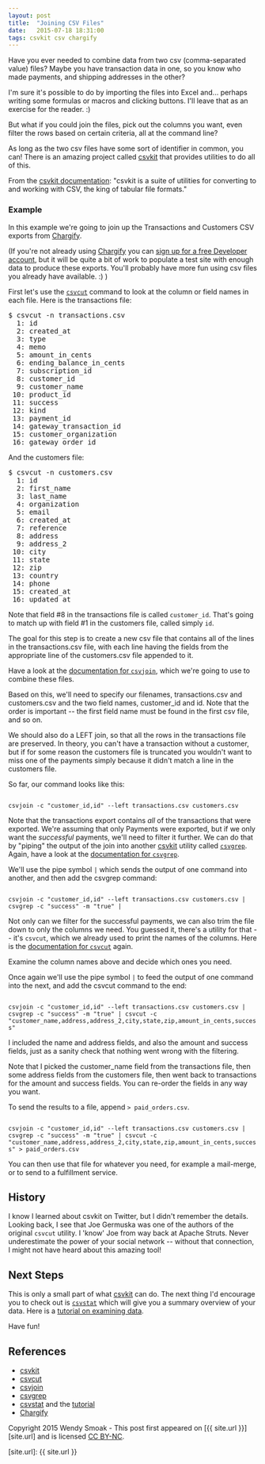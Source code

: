 ```yaml
---
layout: post
title:  "Joining CSV Files"
date:   2015-07-18 18:31:00
tags: csvkit csv chargify
---
```


Have you ever needed to combine data from two csv (comma-separated value) files?  Maybe you have transaction data in one, so you know who made payments, and shipping addresses in the other?

I'm sure it's possible to do by importing the files into Excel and... perhaps writing some formulas or macros and clicking buttons.  I'll leave that as an exercise for the reader. :)

But what if you could join the files, pick out the columns you want, even filter the rows based on certain criteria, all at the command line?

As long as the two csv files have some sort of identifier in common, you can!  There is an amazing project called [csvkit][csvkit] that provides utilities to do all of this.

From the [csvkit documentation][csvkit]: "csvkit is a suite of utilities for converting to and working with CSV, the king of tabular file formats."

### Example

In this example we're going to join up the Transactions and Customers CSV exports from [Chargify][chargify].

(If you're not already using [Chargify][chargify] you can [sign up for a free Developer account][chargify-signup], but it will be quite a bit of work to populate a test site with enough data to produce these exports. You'll probably have more fun using csv files you already have available. :) )

First let's use the [`csvcut`][csvcut] command to look at the column or field names in each file. Here is the transactions file:

<pre>
$ csvcut -n transactions.csv
  1: id
  2: created_at
  3: type
  4: memo
  5: amount_in_cents
  6: ending_balance_in_cents
  7: subscription_id
  8: customer_id
  9: customer_name
 10: product_id
 11: success
 12: kind
 13: payment_id
 14: gateway_transaction_id
 15: customer_organization
 16: gateway_order_id
</pre>

And the customers file:

<pre>
$ csvcut -n customers.csv
  1: id
  2: first_name
  3: last_name
  4: organization
  5: email
  6: created_at
  7: reference
  8: address
  9: address_2
 10: city
 11: state
 12: zip
 13: country
 14: phone
 15: created_at
 16: updated_at
</pre>

Note that field #8 in the transactions file is called `customer_id`.  That's going to match up with field #1 in the customers file, called simply `id`.

The goal for this step is to create a new csv file that contains all of the lines in the transactions.csv file, with each line having the fields from the appropriate line of the customers.csv file appended to it.

Have a look at the [documentation for `csvjoin`][csvjoin], which we're going to use to combine these files.

Based on this, we'll need to specify our filenames, transactions.csv and customers.csv and the two field names, customer_id and id.  Note that the order is important -- the first field name must be found in the first csv file, and so on.

We should also do a LEFT join, so that all the rows in the transactions file are preserved.  In theory, you can't have a transaction without a customer, but if for some reason the customers file is truncated you wouldn't want to miss one of the payments simply because it didn't match a line in the customers file.

So far, our command looks like this:

<code>
csvjoin -c "customer_id,id" --left transactions.csv customers.csv
</code>

Note that the transactions export contains *all* of the transactions that were exported. We're assuming that only Payments were exported, but if we only want the _successful_ payments, we'll need to filter it further.  We can do that by "piping" the output of the join into another [csvkit][csvkit] utility called [`csvgrep`][csvgrep].  Again, have a look at the [documentation for `csvgrep`][csvgrep].

We'll use the pipe symbol `|` which sends the output of one command into another, and then add the csvgrep command:

<code>
csvjoin -c "customer_id,id" --left transactions.csv customers.csv | csvgrep -c "success" -m "true" |
</code>

Not only can we filter for the successful payments, we can also trim the file down to only the columns we need.  You guessed it, there's a utility for that -- it's `csvcut`, which we already used to print the names of the columns.  Here is the [documentation for `csvcut`][csvcut] again.

Examine the column names above and decide which ones you need.

Once again we'll use the pipe symbol `|` to feed the output of one command into the next, and add the csvcut command to the end:

<code>
csvjoin -c "customer_id,id" --left transactions.csv customers.csv | csvgrep -c "success" -m "true" | csvcut -c "customer_name,address,address_2,city,state,zip,amount_in_cents,success"
</code>

I included the name and address fields, and also the amount and success fields, just as a sanity check that nothing went wrong with the filtering.

Note that I picked the customer_name field from the transactions file, then some address fields from the customers file, then went back to transactions for the amount and success fields.  You can re-order the fields in any way you want.

To send the results to a file, append `> paid_orders.csv`.

<code>
csvjoin -c "customer_id,id" --left transactions.csv customers.csv | csvgrep -c "success" -m "true" | csvcut -c "customer_name,address,address_2,city,state,zip,amount_in_cents,success" > paid_orders.csv
</code>

You can then use that file for whatever you need, for example a mail-merge, or to send to a fulfillment service.

## History

I know I learned about csvkit on Twitter, but I didn't remember the details. Looking back, I see that Joe Germuska was one of the authors of the original `csvcut` utility.  I 'know' Joe from way back at Apache Struts.  Never underestimate the power of your social network -- without that connection, I might not have heard about this amazing tool!

## Next Steps

This is only a small part of what [csvkit][csvkit] can do.  The next thing I'd encourage you to check out is [`csvstat`][csvstat] which will give you a summary overview of your data.  Here is a [tutorial on examining data][tutorial].

Have fun!

## References

* [csvkit][csvkit]
* [csvcut][csvcut]
* [csvjoin][csvjoin]
* [csvgrep][csvgrep]
* [csvstat][csvstat] and the [tutorial][tutorial]
* [Chargify][chargify]

Copyright 2015 Wendy Smoak - This post first appeared on [{{ site.url }}][site.url] and is licensed [CC BY-NC][cc-by-nc].

[chargify]: https://www.chargify.com
[chargify-signup]: https://app.chargify.com/signup/developer3
[csvkit]: https://csvkit.readthedocs.org/en/0.9.1/index.html
[csvjoin]: http://csvkit.readthedocs.org/en/latest/scripts/csvjoin.html
[csvcut]: http://csvkit.readthedocs.org/en/latest/scripts/csvcut.html
[csvgrep]: http://csvkit.readthedocs.org/en/latest/scripts/csvgrep.html
[csvstat]: http://csvkit.readthedocs.org/en/latest/scripts/csvstat.html
[tutorial]: https://csvkit.readthedocs.org/en/0.9.1/tutorial/2_examining_the_data.html
[cc-by-nc]:  http://creativecommons.org/licenses/by-nc/3.0/
[site.url]: {{ site.url }}
